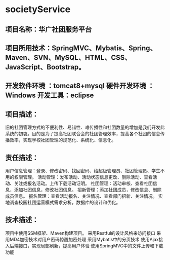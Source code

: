 # societyService
## 项目名称：华广社团服务平台
## 项目所用技术：SpringMVC、Mybatis、Spring、Maven、SVN、MySQL、HTML、CSS、JavaScript、Bootstrap。
## 开发软件环境 ：tomcat8+mysql   硬件开发环境 ：Windows   开发工具：eclipse
## 项目描述：
旧的社团管理方式的不便利性、易错性、难传播性和社团数量的增加是我们开发此系统的初衷。目的是为了提高社团联合会的社团管理效率，提高各个社团的信息传播效率，实现学校社团管理的规范化、系统化、信息化。
## 责任描述：
用户信息管理：登录、修改密码、找回密码、给超级管理员、社团管理员、学生不用的权限管理。
活动管理：发布活动、活动状态信息更改、删除活动、查看活动、关注或报名活动。上传下载活动证明。
社团管理：活动审核、查看社团信息，添加社团信息，修改社团信息。
招新管理：添加社团成员，修改信息、删除成员信息。
报名管理：查看活动报名、关注情况、查看部门招新、关注情况。
实地调查校园社团运营模式需求分析，数据库的设计和优化。
## 技术描述：
项目中使用SSM框架、Maven构建项目。
采用Restful的设计风格来访问接口
采用MD4加密技术对用户密码惊醒加密处理
采用Mybatis中的分页技术
使用Ajax接入后端接口，实现局部刷新，提高用户体验
使用SpringMVC中的文件上传和下载功能
